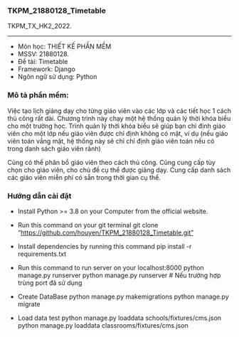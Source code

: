 ### TKPM_21880128_Timetable
TKPM_TX_HK2_2022.

-----------------
* Môn học: THIẾT KẾ PHẦN MỀM 
* MSSV: 21880128. 
* Đề tài: Timetable
* Framework: Django
* Ngôn ngữ sử dụng: Python

### Mô tả phần mềm:
  Việc tạo lịch giảng dạy cho từng giáo viên vào các lớp và các tiết học 1 cách thủ công rất dài.
  Chương trình này chạy một hệ thống quản lý thời khóa biểu cho một trường học.   Trình quản lý thời khóa biểu sẽ giúp bạn chỉ định giáo viên cho một lớp nếu giáo viên được chỉ định không có mặt, ví dụ (nếu giáo viên toán vắng mặt, hệ thống này sẽ chỉ chỉ định giáo viên toán nếu có trong danh sách giáo viên rảnh)

  Cũng có thể phân bổ giáo viên theo cách thủ công. Cũng cung cấp tùy chọn cho giáo viên, cho chủ đề cụ thể được giảng dạy. Cung cấp danh sách các giáo viên miễn phí có sẵn trong thời gian cụ thể.

### Hướng dẫn cài đặt
* Install Python >= 3.8 on your Computer from the official website.


* Run this command on your git terminal
    git clone “https://github.com/houyen/TKPM_21880128_Timetable.git”

* Install dependencies by running this command
    pip install -r requirements.txt

* Run this command to run server on your localhost:8000
    python manage.py runserver 
    python manage.py runserver <Port> # Nếu trường hợp trùng port đã sử dụng

* Create DataBase
    python manage.py makemigrations
    python manage.py migrate

* Load data test
    python manage.py loaddata schools/fixtures/cms.json
    python manage.py loaddata classrooms/fixtures/cms.json


